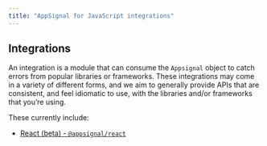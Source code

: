 ```yaml
---
title: "AppSignal for JavaScript integrations"
---
```


## Integrations

An integration is a module that can consume the `Appsignal` object to catch errors from popular libraries or frameworks. These integrations may come in a variety of different forms, and we aim to generally provide APIs that are consistent, and feel idiomatic to use, with the libraries and/or frameworks that you’re using.

These currently include:

- [React (beta) - `@appsignal/react`](/front-end/integrations/react.html)

